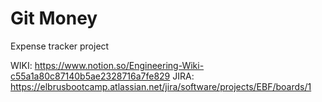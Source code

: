 # Git Money
Expense tracker project

WIKI: https://www.notion.so/Engineering-Wiki-c55a1a80c87140b5ae2328716a7fe829
JIRA: https://elbrusbootcamp.atlassian.net/jira/software/projects/EBF/boards/1
